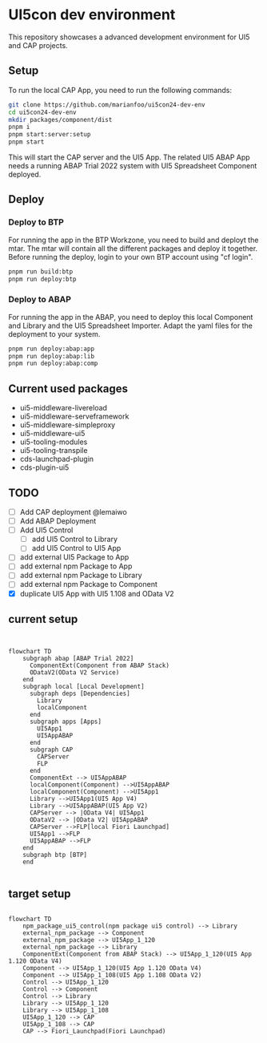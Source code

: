 # UI5con dev environment

This repository showcases a advanced development environment for UI5 and CAP projects.

## Setup

To run the local CAP App, you need to run the following commands:

```bash
git clone https://github.com/marianfoo/ui5con24-dev-env
cd ui5con24-dev-env
mkdir packages/component/dist
pnpm i
pnpm start:server:setup
pnpm start
```

This will start the CAP server and the UI5 App. The related UI5 ABAP App needs a running ABAP Trial 2022 system with UI5 Spreadsheet Component deployed.

## Deploy

### Deploy to BTP

For running the app in the BTP Workzone, you need to build and deployt the mtar. The mtar will contain all the different packages and deploy it together. Before running the deploy, login to your own BTP account using "cf login".

```bash
pnpm run build:btp
pnpm run deploy:btp
```

### Deploy to ABAP

For running the app in the ABAP, you need to deploy this local Component and Library and the UI5 Spreadsheet Importer.
Adapt the yaml files for the deployment to your system.

```bash
pnpm run deploy:abap:app
pnpm run deploy:abap:lib
pnpm run deploy:abap:comp
```

## Current used packages

- ui5-middleware-livereload
- ui5-middleware-serveframework
- ui5-middleware-simpleproxy
- ui5-middleware-ui5
- ui5-tooling-modules
- ui5-tooling-transpile
- cds-launchpad-plugin
- cds-plugin-ui5

## TODO

- [ ] Add CAP deployment @lemaiwo
- [ ] Add ABAP Deployment
- [ ] Add UI5 Control
  - [ ] add UI5 Control to Library
  - [ ] add UI5 Control to UI5 App
- [ ] add external UI5 Package to App
- [ ] add external npm Package to App
- [ ] add external npm Package to Library
- [ ] add external npm Package to Component
- [X] duplicate UI5 App with UI5 1.108 and OData V2

## current setup

```mermaid


flowchart TD
    subgraph abap [ABAP Trial 2022]
      ComponentExt(Component from ABAP Stack)
      ODataV2(OData V2 Service)
    end
    subgraph local [Local Development]
      subgraph deps [Dependencies]
        Library
        localComponent
      end
      subgraph apps [Apps]
        UI5App1
        UI5AppABAP
      end
      subgraph CAP
        CAPServer
        FLP
      end
      ComponentExt --> UI5AppABAP
      localComponent(Component) -->UI5AppABAP
      localComponent(Component) -->UI5App1
      Library -->UI5App1(UI5 App V4)
      Library -->UI5AppABAP(UI5 App V2)
      CAPServer --> |OData V4| UI5App1
      ODataV2 --> |OData V2| UI5AppABAP
      CAPServer -->FLP[local Fiori Launchpad]
      UI5App1 -->FLP
      UI5AppABAP -->FLP
    end
    subgraph btp [BTP]
    end


```

## target setup

```mermaid

flowchart TD
    npm_package_ui5_control(npm package ui5 control) --> Library
    external_npm_package --> Component
    external_npm_package --> UI5App_1_120
    external_npm_package --> Library
    ComponentExt(Component from ABAP Stack) --> UI5App_1_120(UI5 App 1.120 OData V4)
    Component --> UI5App_1_120(UI5 App 1.120 OData V4)
    Component --> UI5App_1_108(UI5 App 1.108 OData V2)
    Control --> UI5App_1_120
    Control --> Component
    Control --> Library
    Library --> UI5App_1_120
    Library --> UI5App_1_108
    UI5App_1_120 --> CAP
    UI5App_1_108 --> CAP
    CAP --> Fiori_Launchpad(Fiori Launchpad)
```
